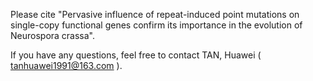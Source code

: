 Please cite "Pervasive influence of repeat-induced point mutations on single-copy functional genes confirm its importance in the evolution of Neurospora crassa".

If you have any questions, feel free to contact TAN, Huawei ( tanhuawei1991@163.com ).
